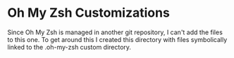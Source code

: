 # Oh My Zsh Customizations

Since Oh My Zsh is managed in another git repository, I can't add the files to this one. To get around this I created this directory with files symbolically linked to the .oh-my-zsh custom directory.
